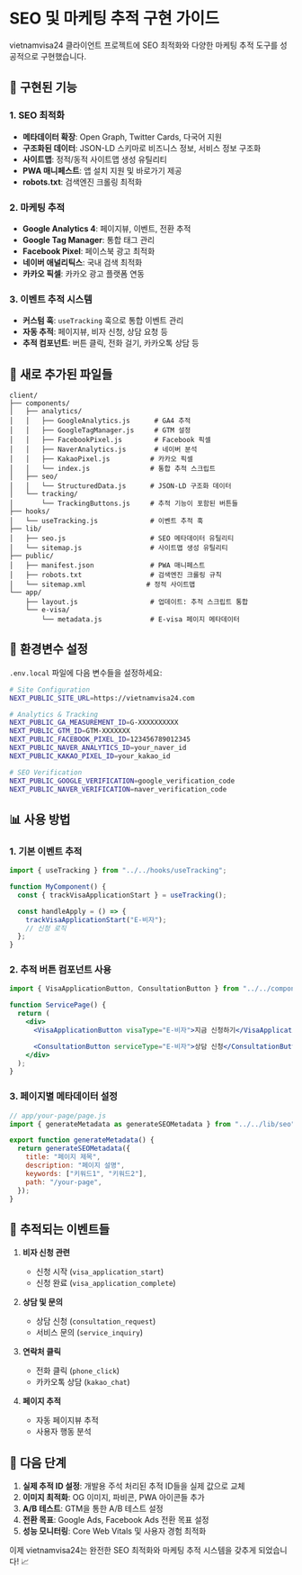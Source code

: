 # SEO 및 마케팅 추적 구현 가이드

vietnamvisa24 클라이언트 프로젝트에 SEO 최적화와 다양한 마케팅 추적 도구를 성공적으로 구현했습니다.

## 🎯 구현된 기능

### 1. SEO 최적화

- **메타데이터 확장**: Open Graph, Twitter Cards, 다국어 지원
- **구조화된 데이터**: JSON-LD 스키마로 비즈니스 정보, 서비스 정보 구조화
- **사이트맵**: 정적/동적 사이트맵 생성 유틸리티
- **PWA 매니페스트**: 앱 설치 지원 및 바로가기 제공
- **robots.txt**: 검색엔진 크롤링 최적화

### 2. 마케팅 추적

- **Google Analytics 4**: 페이지뷰, 이벤트, 전환 추적
- **Google Tag Manager**: 통합 태그 관리
- **Facebook Pixel**: 페이스북 광고 최적화
- **네이버 애널리틱스**: 국내 검색 최적화
- **카카오 픽셀**: 카카오 광고 플랫폼 연동

### 3. 이벤트 추적 시스템

- **커스텀 훅**: `useTracking` 훅으로 통합 이벤트 관리
- **자동 추적**: 페이지뷰, 비자 신청, 상담 요청 등
- **추적 컴포넌트**: 버튼 클릭, 전화 걸기, 카카오톡 상담 등

## 📁 새로 추가된 파일들

```
client/
├── components/
│   ├── analytics/
│   │   ├── GoogleAnalytics.js      # GA4 추적
│   │   ├── GoogleTagManager.js     # GTM 설정
│   │   ├── FacebookPixel.js        # Facebook 픽셀
│   │   ├── NaverAnalytics.js       # 네이버 분석
│   │   ├── KakaoPixel.js          # 카카오 픽셀
│   │   └── index.js               # 통합 추적 스크립트
│   ├── seo/
│   │   └── StructuredData.js      # JSON-LD 구조화 데이터
│   └── tracking/
│       └── TrackingButtons.js     # 추적 기능이 포함된 버튼들
├── hooks/
│   └── useTracking.js             # 이벤트 추적 훅
├── lib/
│   ├── seo.js                     # SEO 메타데이터 유틸리티
│   └── sitemap.js                 # 사이트맵 생성 유틸리티
├── public/
│   ├── manifest.json              # PWA 매니페스트
│   ├── robots.txt                 # 검색엔진 크롤링 규칙
│   └── sitemap.xml               # 정적 사이트맵
└── app/
    ├── layout.js                  # 업데이트: 추적 스크립트 통합
    └── e-visa/
        └── metadata.js            # E-visa 페이지 메타데이터
```

## 🔧 환경변수 설정

`.env.local` 파일에 다음 변수들을 설정하세요:

```bash
# Site Configuration
NEXT_PUBLIC_SITE_URL=https://vietnamvisa24.com

# Analytics & Tracking
NEXT_PUBLIC_GA_MEASUREMENT_ID=G-XXXXXXXXXX
NEXT_PUBLIC_GTM_ID=GTM-XXXXXXX
NEXT_PUBLIC_FACEBOOK_PIXEL_ID=123456789012345
NEXT_PUBLIC_NAVER_ANALYTICS_ID=your_naver_id
NEXT_PUBLIC_KAKAO_PIXEL_ID=your_kakao_id

# SEO Verification
NEXT_PUBLIC_GOOGLE_VERIFICATION=google_verification_code
NEXT_PUBLIC_NAVER_VERIFICATION=naver_verification_code
```

## 📊 사용 방법

### 1. 기본 이벤트 추적

```jsx
import { useTracking } from "../../hooks/useTracking";

function MyComponent() {
  const { trackVisaApplicationStart } = useTracking();

  const handleApply = () => {
    trackVisaApplicationStart("E-비자");
    // 신청 로직
  };
}
```

### 2. 추적 버튼 컴포넌트 사용

```jsx
import { VisaApplicationButton, ConsultationButton } from "../../components/tracking/TrackingButtons";

function ServicePage() {
  return (
    <div>
      <VisaApplicationButton visaType="E-비자">지금 신청하기</VisaApplicationButton>

      <ConsultationButton serviceType="E-비자">상담 신청</ConsultationButton>
    </div>
  );
}
```

### 3. 페이지별 메타데이터 설정

```jsx
// app/your-page/page.js
import { generateMetadata as generateSEOMetadata } from "../../lib/seo";

export function generateMetadata() {
  return generateSEOMetadata({
    title: "페이지 제목",
    description: "페이지 설명",
    keywords: ["키워드1", "키워드2"],
    path: "/your-page",
  });
}
```

## 🎯 추적되는 이벤트들

1. **비자 신청 관련**

   - 신청 시작 (`visa_application_start`)
   - 신청 완료 (`visa_application_complete`)

2. **상담 및 문의**

   - 상담 신청 (`consultation_request`)
   - 서비스 문의 (`service_inquiry`)

3. **연락처 클릭**

   - 전화 클릭 (`phone_click`)
   - 카카오톡 상담 (`kakao_chat`)

4. **페이지 추적**
   - 자동 페이지뷰 추적
   - 사용자 행동 분석

## 🚀 다음 단계

1. **실제 추적 ID 설정**: 개발용 주석 처리된 추적 ID들을 실제 값으로 교체
2. **이미지 최적화**: OG 이미지, 파비콘, PWA 아이콘들 추가
3. **A/B 테스트**: GTM을 통한 A/B 테스트 설정
4. **전환 목표**: Google Ads, Facebook Ads 전환 목표 설정
5. **성능 모니터링**: Core Web Vitals 및 사용자 경험 최적화

이제 vietnamvisa24는 완전한 SEO 최적화와 마케팅 추적 시스템을 갖추게 되었습니다! 📈
